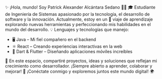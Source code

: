 
✨ ¡Hola, mundo! Soy Patrick Alexander Alcántara Sedano 👨‍💻
🎓 Estudiante de Ingeniería de Sistemas apasionado por la tecnología, el desarrollo de software y la innovación. Actualmente, estoy en un 🚀 viaje de aprendizaje explorando nuevas herramientas y perfeccionando mis habilidades en el mundo del desarrollo.
💡 Lenguajes y tecnologías que manejo:
- 🖥️ Java – Mi fiel compañero en el backend
- ⚛️ React – Creando experiencias interactivas en la web
- 🎯 Dart & Flutter – Diseñando aplicaciones móviles increíbles

  
📌 En este espacio, compartiré proyectos, ideas y soluciones que reflejan mi crecimiento como desarrollador. ¡Siempre abierto a aprender, colaborar y mejorar!
🔗 ¡Conéctate conmigo y exploremos juntos este mundo digital! 🌍
